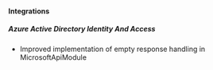 
#### Integrations
##### Azure Active Directory Identity And Access
- Improved implementation of empty response handling in MicrosoftApiModule 
